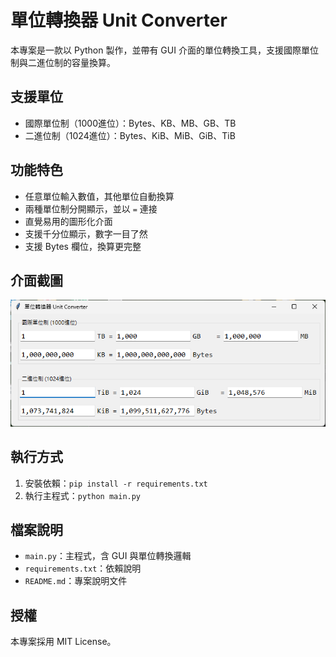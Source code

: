 # 單位轉換器 Unit Converter

本專案是一款以 Python 製作，並帶有 GUI 介面的單位轉換工具，支援國際單位制與二進位制的容量換算。

## 支援單位
- 國際單位制（1000進位）：Bytes、KB、MB、GB、TB
- 二進位制（1024進位）：Bytes、KiB、MiB、GiB、TiB

## 功能特色
- 任意單位輸入數值，其他單位自動換算
- 兩種單位制分開顯示，並以 `=` 連接
- 直覺易用的圖形化介面
- 支援千分位顯示，數字一目了然
- 支援 Bytes 欄位，換算更完整

## 介面截圖
![單位轉換預覽圖](images/screenshot.png)  

## 執行方式
1. 安裝依賴：`pip install -r requirements.txt`
2. 執行主程式：`python main.py`

## 檔案說明
- `main.py`：主程式，含 GUI 與單位轉換邏輯
- `requirements.txt`：依賴說明
- `README.md`：專案說明文件

## 授權
本專案採用 MIT License。
